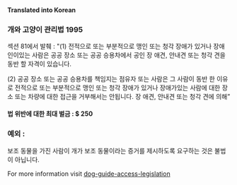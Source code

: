 #### **Translated into Korean**

### 개와 고양이 관리법 1995

섹션 81에서 발췌 :
"(1) 전적으로 또는 부분적으로 맹인 또는 청각 장애가 있거나 장애인이있는 사람은 공공 장소 또는 공공 승용차에서 공인 장 애견, 안내견 또는 청각 견을 동반 할 자격이 있습니다.

(2) 공공 장소 또는 공공 승용차를 책임지는 점유자 또는 사람은 그 사람이 동반 한 이유로 전적으로 또는 부분적으로 맹인 또는 청각 장애가 있거나 장애가있는 사람에 대한 장소 또는 차량에 대한 접근을 거부해서는 안됩니다. 장 애견, 안내견 또는 청각 견에 의해”

#### 법 위반에 대한 최대 벌금 : $ 250

### 예외 :
보조 동물을 가진 사람이 개가 보조 동물이라는 증거를 제시하도록 요구하는 것은 불법이 아닙니다.

For more information visit [dog-guide-access-legislation](https://www.bca.org.au/dog-guide-access-legislation/)